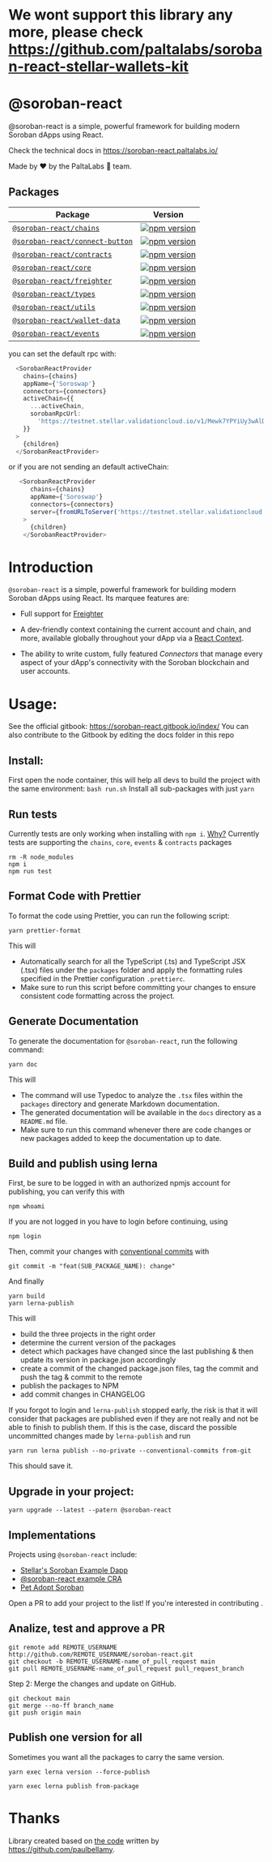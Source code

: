 # We wont support this library any more, please check https://github.com/paltalabs/soroban-react-stellar-wallets-kit
# @soroban-react

@soroban-react is a simple, powerful framework for building modern Soroban dApps using React.

Check the technical docs in https://soroban-react.paltalabs.io/

Made by ❤️ by the PaltaLabs 🥑 team.

## Packages

| Package                                                    | Version                                                                                                                                                       |
| ---------------------------------------------------------- | ------------------------------------------------------------------------------------------------------------------------------------------------------------- |
| [`@soroban-react/chains`](packages/chains)                 | [![npm version](https://img.shields.io/npm/v/@soroban-react/chains/latest.svg)](https://www.npmjs.com/package/@soroban-react/chains/v/latest)                 |
| [`@soroban-react/connect-button`](packages/connect-button) | [![npm version](https://img.shields.io/npm/v/@soroban-react/connect-button/latest.svg)](https://www.npmjs.com/package/@soroban-react/connect-button/v/latest) |
| [`@soroban-react/contracts`](packages/contracts)           | [![npm version](https://img.shields.io/npm/v/@soroban-react/contracts/latest.svg)](https://www.npmjs.com/package/@soroban-react/contracts/v/latest)           |
| [`@soroban-react/core`](packages/core)                     | [![npm version](https://img.shields.io/npm/v/@soroban-react/core/latest.svg)](https://www.npmjs.com/package/@soroban-react/core/v/latest)                     |
| [`@soroban-react/freighter`](packages/core)                | [![npm version](https://img.shields.io/npm/v/@soroban-react/freighter/latest.svg)](https://www.npmjs.com/package/@soroban-react/freighter/v/latest)           |
| [`@soroban-react/types`](packages/types)                   | [![npm version](https://img.shields.io/npm/v/@soroban-react/types/latest.svg)](https://www.npmjs.com/package/@soroban-react/types/v/latest)                   |
| [`@soroban-react/utils`](packages/utils)                   | [![npm version](https://img.shields.io/npm/v/@soroban-react/utils/latest.svg)](https://www.npmjs.com/package/@soroban-react/utils/v/latest)                   |
| [`@soroban-react/wallet-data`](packages/wallet-data)       | [![npm version](https://img.shields.io/npm/v/@soroban-react/wallet-data/latest.svg)](https://www.npmjs.com/package/@soroban-react/wallet-data/v/latest)       |
| [`@soroban-react/events`](packages/events)                 | [![npm version](https://img.shields.io/npm/v/@soroban-react/events/latest.svg)](https://www.npmjs.com/package/@soroban-react/events/v/latest)                 |

you can set the default rpc with:

```ts
  <SorobanReactProvider
    chains={chains}
    appName={'Soroswap'}
    connectors={connectors}
    activeChain={{
      ...activeChain,
      sorobanRpcUrl:
        'https://testnet.stellar.validationcloud.io/v1/Mewk7YPYiUy3wAlDNlQsIhwxbdumICRYrz2tXS2vOck',
    }}
  >
    {children}
  </SorobanReactProvider>
```

or if you are not sending an default activeChain:

```ts
   <SorobanReactProvider
      chains={chains}
      appName={'Soroswap'}
      connectors={connectors}
      server={fromURLToServer('https://testnet.stellar.validationcloud.io/v1/Mewk7YPYiUy3wAlDNlQsIhwxbdumICRYrz2tXS2vOck')}
    >
      {children}
    </SorobanReactProvider>
```


# Introduction

`@soroban-react` is a simple, powerful framework for building modern Soroban dApps using React. Its marquee features are:

- Full support for [Freighter](https://github.com/stellar/freighter)

- A dev-friendly context containing the current account and chain, and more, available globally throughout your dApp via a [React Context](https://reactjs.org/docs/context.html).

- The ability to write custom, fully featured _Connectors_ that manage every aspect of your dApp's connectivity with the Soroban blockchain and user accounts.

# Usage:

See the official gitbook: https://soroban-react.gitbook.io/index/
You can also contribute to the Gitbook by editing the docs folder in this repo

## Install:

First open the node container, this will help all devs to build the project with the same environment: `bash run.sh`
Install all sub-packages with just `yarn`

## Run tests

Currently tests are only working when installing with `npm i`. [Why?](https://github.com/esteblock/soroban-react/issues/39)
Currently tests are supporting the `chains`, `core`, `events` & `contracts` packages

```
rm -R node_modules
npm i
npm run test
```

## Format Code with Prettier

To format the code using Prettier, you can run the following script:

```
yarn prettier-format
```

This will

- Automatically search for all the TypeScript (.ts) and TypeScript JSX (.tsx) files under the `packages` folder and apply the formatting rules specified in the Prettier configuration `.prettierc`.
- Make sure to run this script before committing your changes to ensure consistent code formatting across the project.

## Generate Documentation

To generate the documentation for `@soroban-react`, run the following command:

```
yarn doc
```

This will

- The command will use Typedoc to analyze the `.tsx` files within the `packages` directory and generate Markdown documentation.
- The generated documentation will be available in the `docs` directory as a `README.md` file.
- Make sure to run this command whenever there are code changes or new packages added to keep the documentation up to date.

## Build and publish using lerna

First, be sure to be logged in with an authorized npmjs account for publishing, you can verify this with

```
npm whoami
```

If you are not logged in you have to login before continuing, using

```
npm login
```

Then, commit your changes with [conventional commits](https://www.conventionalcommits.org/en/v1.0.0/) with

```
git commit -m "feat(SUB_PACKAGE_NAME): change"
```

And finally

```
yarn build
yarn lerna-publish
```

This will

- build the three projects in the right order
- determine the current version of the packages
- detect which packages have changed since the last publishing & then update its version in package.json accordingly
- create a commit of the changed package.json files, tag the commit and push the tag & commit to the remote
- publish the packages to NPM
- add commit changes in CHANGELOG

If you forgot to login and `lerna-publish` stopped early, the risk is that it will consider that packages are published even if they are not really and not be able to finish to publish them. If this is the case, discard the possible uncommitted changes made by `lerna-publish` and run

```
yarn run lerna publish --no-private --conventional-commits from-git
```

This should save it.

## Upgrade in your project:

```
yarn upgrade --latest --patern @soroban-react
```

## Implementations

Projects using `@soroban-react` include:

- [Stellar's Soroban Example Dapp](https://github.com/stellar/soroban-example-dapp)
- [@soroban-react example CRA](https://github.com/esteblock/soroban-react-example-cra)
- [Pet Adopt Soroban](https://github.com/esteblock/pet-adopt-soroban)

Open a PR to add your project to the list! If you're interested in contributing
.

## Analize, test and approve a PR

```
git remote add REMOTE_USERNAME http://github.com/REMOTE_USERNAME/soroban-react.git
git checkout -b REMOTE_USERNAME-name_of_pull_request main
git pull REMOTE_USERNAME-name_of_pull_request pull_request_branch

```

Step 2: Merge the changes and update on GitHub.

```
git checkout main
git merge --no-ff branch_name
git push origin main
```

## Publish one version for all

Sometimes you want all the packages to carry the same version.

```
yarn exec lerna version --force-publish

yarn exec lerna publish from-package

```

# Thanks
Library created based on [the code](https://github.com/stellar/soroban-example-dapp/tree/cb63b93b0eb79a797cd497942816379f7a3792ef/wallet) written by https://github.com/paulbellamy.

